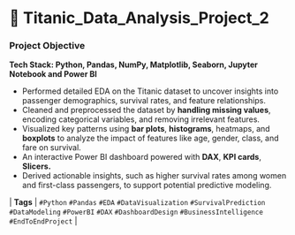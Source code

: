 # 🚢 Titanic_Data_Analysis_Project_2

### **Project Objective** 
**Tech Stack: Python, Pandas, NumPy, Matplotlib, Seaborn, Jupyter Notebook and Power BI**

* Performed detailed EDA on the Titanic dataset to uncover insights into passenger demographics, survival rates, and feature relationships.
* Cleaned and preprocessed the dataset by **handling missing values**, encoding categorical variables, and removing irrelevant features.
* Visualized key patterns using **bar plots**, **histograms**, heatmaps, and **boxplots** to analyze the impact of features like age, gender, class, and fare on survival.
* An interactive Power BI dashboard powered with **DAX**, **KPI cards**, **Slicers.**
* Derived actionable insights, such as higher survival rates among women and first-class passengers, to support potential predictive modeling.





| **Tags** 
| `#Python` `#Pandas` `#EDA` `#DataVisualization`  `#SurvivalPrediction` `#DataModeling` `#PowerBI` `#DAX` `#DashboardDesign` `#BusinessIntelligence` `#EndToEndProject` |
